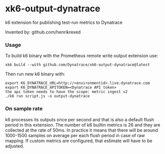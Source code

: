 
# xk6-output-dynatrace
k6 extension for publishing test-run metrics to Dynatrace 

Invented by: github.com/henrikrexed


### Usage

To build k6 binary with the Prometheus remote write output extension use:
```
xk6 build --with github.com/Dynatrace/xk6-output-dynatrace@latest 
```

Then run new k6 binary with:
```
export K6_DYNATRACE_URL=http://<environmentid>.live.dynatrace.com 
export K6_DYNATRACE_APITOKEN=<Dynatrace API token>
the api token needs to have the scope: metric ingest v2
./k6 run script.js -o output-dynatrace
```


### On sample rate

k6 processes its outputs once per second and that is also a default flush period in this extension. The number of k6 builtin metrics is 26 and they are collected at the rate of 50ms. In practice it means that there will be around 1000-1500 samples on average per each flush period in case of raw mapping. If custom metrics are configured, that estimate will have to be adjusted.


